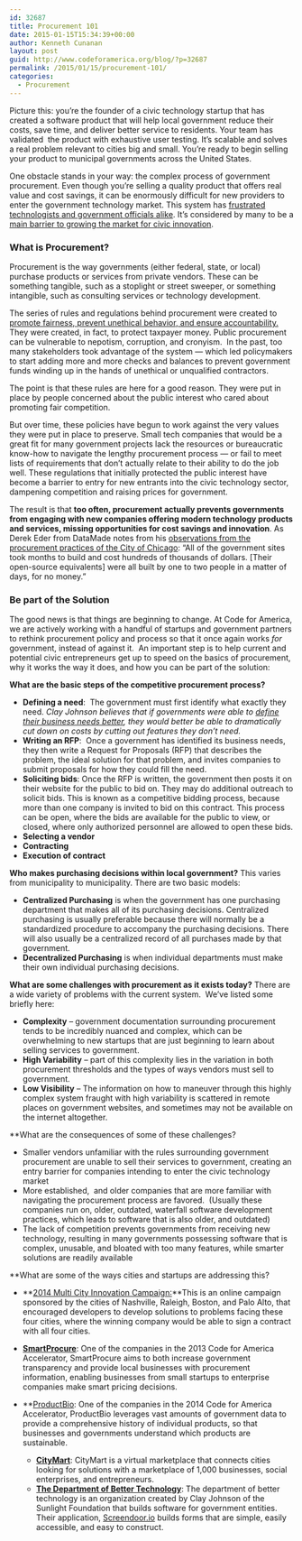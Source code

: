 ```yaml
---
id: 32687
title: Procurement 101
date: 2015-01-15T15:34:39+00:00
author: Kenneth Cunanan
layout: post
guid: http://www.codeforamerica.org/blog/?p=32687
permalink: /2015/01/15/procurement-101/
categories:
  - Procurement
---
```

Picture this: you’re the founder of a civic technology startup that has created a software product that will help local government reduce their costs, save time, and deliver better service to residents. Your team has validated  the product with exhaustive user testing. It’s scalable and solves a real problem relevant to cities big and small. You’re ready to begin selling your product to municipal governments across the United States.

One obstacle stands in your way: the complex process of government procurement. Even though you’re selling a quality product that offers real value and cost savings, it can be enormously difficult for new providers to enter the government technology market. This system has [frustrated technologists and government officials alike](http://statescoop.com/outdated-bureaucratic-education-procurement-process-hinders-partnerships-innovative-vendors-new-study-finds/). It’s considered by many to be a [main barrier to growing the market for civic innovation](http://www.ssireview.org/blog/entry/fostering_for_profit_civic_innovation).

### What is Procurement?

Procurement is the way governments (either federal, state, or local) purchase products or services from private vendors. These can be something tangible, such as a stoplight or street sweeper, or something intangible, such as consulting services or technology development.

The series of rules and regulations behind procurement were created to [promote fairness, prevent unethical behavior, and ensure accountability.](http://www.codeforamerica.org/blog/2014/05/14/talking-procurement-at-scs414/) They were created, in fact, to protect taxpayer money. Public procurement can be vulnerable to nepotism, corruption, and cronyism.  In the past, too many stakeholders took advantage of the system — which led policymakers to start adding more and more checks and balances to prevent government funds winding up in the hands of unethical or unqualified contractors.

The point is that these rules are here for a good reason. They were put in place by people concerned about the public interest who cared about promoting fair competition.

But over time, these policies have begun to work against the very values they were put in place to preserve. Small tech companies that would be a great fit for many government projects lack the resources or bureaucratic know-how to navigate the lengthy procurement process — or fail to meet lists of requirements that don’t actually relate to their ability to do the job well. These regulations that initially protected the public interest have become a barrier to entry for new entrants into the civic technology sector, dampening competition and raising prices for government.

The result is that **too often, procurement actually prevents governments from engaging with new companies offering modern technology products and services, missing opportunities for cost savings and innovation**. As Derek Eder from DataMade notes from his [observations from the procurement practices of the City of Chicago](http://datamade.us/blog/procurement-and-civic-innovation/): “All of the government sites took months to build and cost hundreds of thousands of dollars. [Their open-source equivalents] were all built by one to two people in a matter of days, for no money.”

### Be part of the Solution

The good news is that things are beginning to change. At Code for America, we are actively working with a handful of startups and government partners to rethink procurement policy and process so that it once again works _for_ government, instead of against it.  An important step is to help current and potential civic entrepreneurs get up to speed on the basics of procurement, why it works the way it does, and how you can be part of the solution:

**What are the basic steps of the competitive procurement process?**

  * **Defining a need**:  The government must first identify what exactly they need. _Clay Johnson believes that if governments were able to [define their business needs better](http://dobtco.github.io/fixing-procurement-ebook/final/fixing-procurement-ebook/#how-to-fix-procurement-3-ask-for-the-right-stuff), they would better be able to dramatically cut down on costs by cutting out features they don’t need._
  * **Writing an RFP**:  Once a government has identified its business needs, they then write a Request for Proposals (RFP) that describes the problem, the ideal solution for that problem, and invites companies to submit proposals for how they could fill the need.
  * **Soliciting bids**: Once the RFP is written, the government then posts it on their website for the public to bid on. They may do additional outreach to solicit bids. This is known as a competitive bidding process, because more than one company is invited to bid on this contract. This process can be open, where the bids are available for the public to view, or closed, where only authorized personnel are allowed to open these bids.
  * **Selecting a vendor**
  * **Contracting**
  * **Execution of contract**

**Who makes purchasing decisions within local government?** This varies from municipality to municipality. There are two basic models:

  * **Centralized Purchasing** is when the government has one purchasing department that makes all of its purchasing decisions. Centralized purchasing is usually preferable because there will normally be a standardized procedure to accompany the purchasing decisions. There will also usually be a centralized record of all purchases made by that government.
  * **Decentralized Purchasing** is when individual departments must make their own individual purchasing decisions.

**What are some challenges with procurement as it exists today?** There are a wide variety of problems with the current system.  We’ve listed some briefly here:

  * **Complexity** &#8211; government documentation surrounding procurement tends to be incredibly nuanced and complex, which can be overwhelming to new startups that are just beginning to learn about selling services to government.
  * **High Variability** &#8211; part of this complexity lies in the variation in both procurement thresholds and the types of ways vendors must sell to government.
  * **Low Visibility** &#8211; The information on how to maneuver through this highly complex system fraught with high variability is scattered in remote places on government websites, and sometimes may not be available on the internet altogether.

**What are the consequences of some of these challenges?</p> 

</strong>

  * Smaller vendors unfamiliar with the rules surrounding government procurement are unable to sell their services to government, creating an entry barrier for companies intending to enter the civic technology market
  * More established,  and older companies that are more familiar with navigating the procurement process are favored.  (Usually these companies run on, older, outdated, waterfall software development practices, which leads to software that is also older, and outdated)
  * The lack of competition prevents governments from receiving new technology, resulting in many governments possessing software that is complex, unusable, and bloated with too many features, while smarter solutions are readily available

**What are some of the ways cities and startups are addressing this?</p> 

</strong>

  * **[2014 Multi City Innovation Campaign:](http://codeforamerica.org/projects/nashville-boston-raleigh-palo-alto-multi-city-innovation-campaign/)**This is an online campaign sponsored by the cities of Nashville, Raleigh, Boston, and Palo Alto, that encouraged developers to develop solutions to problems facing these four cities, where the winning company would be able to sign a contract with all four cities.
  * **[SmartProcure](http://smartprocure.us/)**: One of the companies in the 2013 Code for America Accelerator, SmartProcure aims to both increase government transparency and provide local businesses with procurement information, enabling businesses from small startups to enterprise companies make smart pricing decisions.
  * **[ProductBio</strong>](http://www.productbio.com/): One of the companies in the 2014 Code for America Accelerator, ProductBio leverages vast amounts of government data to provide a comprehensive history of individual products, so that businesses and governments understand which products are sustainable.</li> 
    
      * **[CityMart](http://citymart.com/)**: CityMart is a virtual marketplace that connects cities looking for solutions with a marketplace of 1,000 businesses, social enterprises, and entrepreneurs.
      * **[The Department of Better Technology](http://www.dobt.co/)**: The department of better technology is an organization created by Clay Johnson of the Sunlight Foundation that builds software for government entities. Their application, [Screendoor.io](http://www.dobt.co/screendoor/) builds forms that are simple, easily accessible, and easy to construct.</ul>